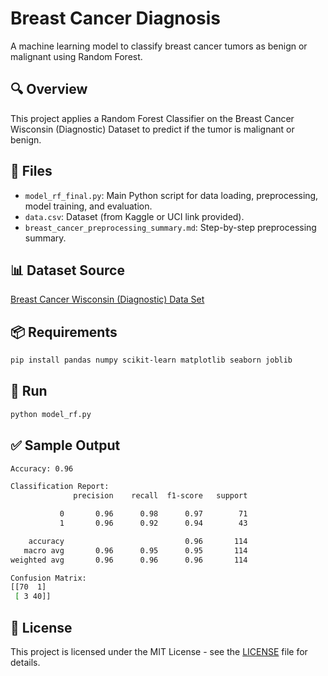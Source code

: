 # Breast Cancer Diagnosis

A machine learning model to classify breast cancer tumors as benign or malignant using Random Forest.

## 🔍 Overview
This project applies a Random Forest Classifier on the Breast Cancer Wisconsin (Diagnostic) Dataset to predict if the tumor is malignant or benign.

## 📂 Files
- `model_rf_final.py`: Main Python script for data loading, preprocessing, model training, and evaluation.
- `data.csv`: Dataset (from Kaggle or UCI link provided).
- `breast_cancer_preprocessing_summary.md`: Step-by-step preprocessing summary.

## 📊 Dataset Source
[Breast Cancer Wisconsin (Diagnostic) Data Set](https://www.kaggle.com/datasets/uciml/breast-cancer-wisconsin-data)

## 📦 Requirements
```bash
pip install pandas numpy scikit-learn matplotlib seaborn joblib
```
## 🚀 Run
```bash
python model_rf.py
```
## ✅ Sample Output
```bash
Accuracy: 0.96

Classification Report:
              precision    recall  f1-score   support

           0       0.96      0.98      0.97        71
           1       0.96      0.92      0.94        43

    accuracy                           0.96       114
   macro avg       0.96      0.95      0.95       114
weighted avg       0.96      0.96      0.96       114

Confusion Matrix:
[[70  1]
 [ 3 40]]
```

## 📜 License
This project is licensed under the MIT License - see the [LICENSE](LICENSE) file for details.
